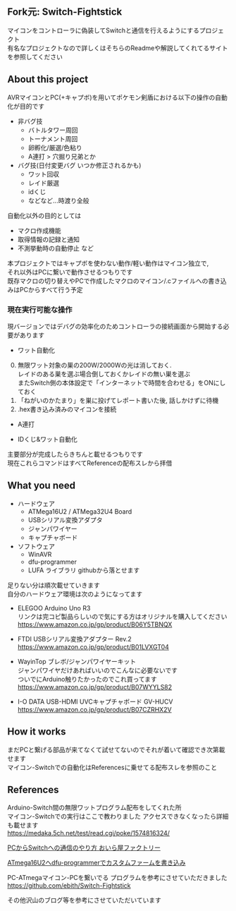 ## Fork元: Switch-Fightstick
マイコンをコントローラに偽装してSwitchと通信を行えるようにするプロジェクト  
有名なプロジェクトなので詳しくはそちらのReadmeや解説してくれてるサイトを参照してください

## About this project
AVRマイコンとPC(+キャプボ)を用いてポケモン剣盾における以下の操作の自動化が目的です  
- 非バグ技
  - バトルタワー周回
  - トーナメント周回
  - 卵孵化/厳選/色粘り
  - A連打 > 穴掘り兄弟とか
- バグ技(日付変更バグ いつか修正されるかも)
  - ワット回収
  - レイド厳選
  - idくじ
  - などなど...時渡り全般
  
自動化以外の目的としては
+ マクロ作成機能  
+ 取得情報の記録と通知  
+ 不測挙動時の自動停止 など  
  
本プロジェクトではキャプボを使わない動作/軽い動作はマイコン独立で,  
それ以外はPCに繋いで動作させるつもりです  
既存マクロの切り替えやPCで作成したマクロのマイコン/.cファイルへの書き込みはPCからすべて行う予定  
  
### 現在実行可能な操作  
現バージョンではデバグの効率化のためコントローラの接続画面から開始する必要があります  
  
- ワット自動化
0. 無限ワット対象の巣の200W/2000Wの光は消しておく.   
   レイドのある巣を選ぶ場合倒しておくかレイドの無い巣を選ぶ  
   またSwitch側の本体設定で「インターネットで時間を合わせる」をONにしておく  
1. 「ねがいのかたまり」を巣に投げてレポート書いた後, 話しかけずに待機  
2. .hex書き込み済みのマイコンを接続   
  
- A連打
  
- IDくじ&ワット自動化
  
主要部分が完成したらきちんと載せるつもりです  
現在これらコマンドはすべてReferenceの配布スレから拝借  
  
## What you need
- ハードウェア
  - ATMega16U2 / ATMega32U4 Board
  - USBシリアル変換アダプタ
  - ジャンパワイヤー
  - キャプチャボード
- ソフトウェア
  - WinAVR
  - dfu-programmer
  - LUFA ライブラリ githubから落とせます
  
足りない分は順次載せていきます  
自分のハードウェア環境は次のようになってます  
- ELEGOO Arduino Uno R3  
リンクは完コピ製品らしいので気にする方はオリジナルを購入してください  
https://www.amazon.co.jp/gp/product/B06Y5TBNQX

- FTDI USBシリアル変換アダプター Rev.2  
https://www.amazon.co.jp/gp/product/B01LVXGT04

- WayinTop ブレボ/ジャンパワイヤーキット  
ジャンパワイヤだけあればいいのでこんなに必要ないです  
ついでにArduino触りたかったのでこれ買ってます  
https://www.amazon.co.jp/gp/product/B07WYYLS82

- I-O DATA USB-HDMI UVCキャプチャボード GV-HUCV  
https://www.amazon.co.jp/gp/product/B07CZRHX2V

## How it works
まだPCと繋げる部品が来てなくて試せてないのでそれが着いて確認でき次第載せます  
マイコン-Switchでの自動化はReferencesに乗せてる配布スレを参照のこと  
  
## References
Arduino-Switch間の無限ワットプログラム配布をしてくれた所  
マイコン-Switchでの実行はここで教わりました アクセスできなくなったら詳細も載せます  
https://medaka.5ch.net/test/read.cgi/poke/1574816324/
  
[PCからSwitchへの通信のやり方 おいら屋ファクトリー](https://blog.feelmy.net/control-nintendo-switch-from-computer/)

[ATmega16U2へdfu-programmerでカスタムファームを書き込み](https://another.maple4ever.net/archives/2380/)
  
PC-ATmegaマイコン-PCを繋いでる プログラムを参考にさせていただきました  
https://github.com/ebith/Switch-Fightstick  
  
その他沢山のブログ等を参考にさせていただいています
